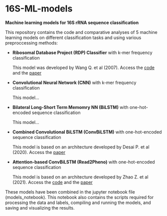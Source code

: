 # 16S-ML-models
**Machine learning models for 16S rRNA sequence classification**

This repository contains the code and comparative analyses of 5 machine learning models on different classification tasks and using various preproccessing methods:
- **Ribosomal Database Project (RDP) Classifier** with k-mer frequency classification

    This model was developed by Wang Q. et al (2007).
    Access the [code](https://github.com/rdpstaff/classifier 'RDP Classifier code') and the [paper](https://doi.org/10.1128/AEM.00062-07 'RDP Classifier paper')
    
- **Convolutional Neural Network (CNN)** with k-mer frequency classification

    This model...
    
- **Bilateral Long-Short Term Memomry NN (BiLSTM)** with one-hot-encoded sequence classification
    
    This model...
    
- **Combined Convolutional BiLSTM (ConvBiLSTM)** with one-hot-encoded sequence classification
    
    This model is based on an architecture developed by Desai P. et al (2020). 
    Access the [paper](https://doi.org/10.1007/978-3-030-57821-3_25 'ConvBiLSTM paper')
    
- **Attention-based ConvBiLSTM (Read2Pheno)** with one-hot-encoded sequence classification
    
    This model is based on an architecture developed by Zhao Z. et al (2021). 
    Access the [code](https://github.com/z2e2/seq2att 'Read2Pheno code') and the [paper](https://doi.org/10.1371/journal.pcbi.1009345 'Read2Pheno paper')


These models have been combined in the jupyter notebook file (models_notebook). This notebook also contains the scripts required for processing the data and labels, compiling and running the models, and saving and visualizing the results.
